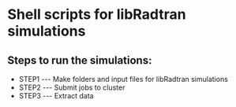 # Shell scripts for libRadtran simulations

## Steps to run the simulations:

* STEP1 --- Make folders and input files for libRadtran simulations 
* STEP2 --- Submit jobs to cluster
* STEP3 --- Extract data


